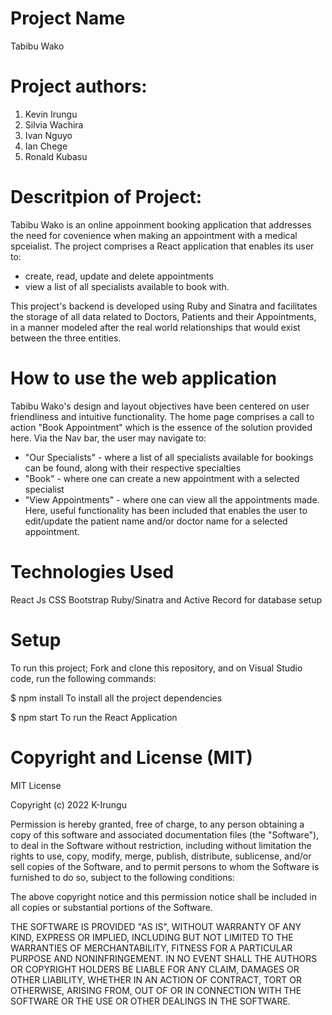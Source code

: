 
# Project Name
Tabibu Wako

# Project authors:

1. Kevin Irungu
2. Silvia Wachira
3. Ivan Nguyo
3. Ian Chege
4. Ronald Kubasu

# Descritpion of Project:

Tabibu Wako is an online appoinment booking application that addresses the need for covenience when making an appointment with a medical spceialist. The project comprises a React application that enables its user to:
 - create, read, update and delete appointments
 - view a list of all specialists available to book with. 

This project's backend is developed using Ruby and Sinatra and facilitates the storage of all data related to Doctors, Patients and their Appointments, in a manner modeled after the real world relationships that would exist between the three entities. 

# How to use the web application
Tabibu Wako's design and layout objectives have been centered on user friendliness and intuitive functionality. The home page comprises a call to action "Book Appointment" which is the essence of the solution provided here. 
Via the Nav bar, the user may navigate to:
- "Our Specialists" - where a list of all specialists available for bookings can be found, along with their respective specialties
- "Book" - where one can create a new appointment with a selected specialist
- "View Appointments" - where one can view all the appointments made. Here, useful functionality has been included that enables the user to edit/update the patient name and/or doctor name for a selected appointment.

# Technologies Used
React Js
CSS
Bootstrap
Ruby/Sinatra and Active Record for database setup

# Setup
To run this project;
Fork and clone this repository, and on Visual Studio code, run the following commands:

$ npm install 
To install all the project dependencies

$ npm start 
To run the React Application

# Copyright and License (MIT)
MIT License

Copyright (c) 2022 K-Irungu

Permission is hereby granted, free of charge, to any person obtaining a copy
of this software and associated documentation files (the "Software"), to deal
in the Software without restriction, including without limitation the rights
to use, copy, modify, merge, publish, distribute, sublicense, and/or sell
copies of the Software, and to permit persons to whom the Software is
furnished to do so, subject to the following conditions:

The above copyright notice and this permission notice shall be included in all
copies or substantial portions of the Software.

THE SOFTWARE IS PROVIDED "AS IS", WITHOUT WARRANTY OF ANY KIND, EXPRESS OR
IMPLIED, INCLUDING BUT NOT LIMITED TO THE WARRANTIES OF MERCHANTABILITY,
FITNESS FOR A PARTICULAR PURPOSE AND NONINFRINGEMENT. IN NO EVENT SHALL THE
AUTHORS OR COPYRIGHT HOLDERS BE LIABLE FOR ANY CLAIM, DAMAGES OR OTHER
LIABILITY, WHETHER IN AN ACTION OF CONTRACT, TORT OR OTHERWISE, ARISING FROM,
OUT OF OR IN CONNECTION WITH THE SOFTWARE OR THE USE OR OTHER DEALINGS IN THE
SOFTWARE.

